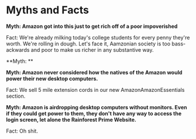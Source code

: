 Myths and Facts
===============

**Myth: Amazon got into this just to get rich off of a poor impoverished**

Fact: We're already milking today's college students for every penny they're worth. We're rolling in dough. Let's face it, Aamzonian society is too bass-ackwards and poor to make us richer in any substantive way.

**Myth: **



**Myth: Amazon never considered how the natives of the Amazon would power their new desktop computers.**

Fact: We sell 5 mile extension cords in our new AmazonAmazonEssentials section.


**Myth: Amazon is airdropping desktop computers without monitors. Even if they could get power to them, they don't have any way to access the login screen, let alone the Rainforest Prime Website.**

Fact: Oh shit.
